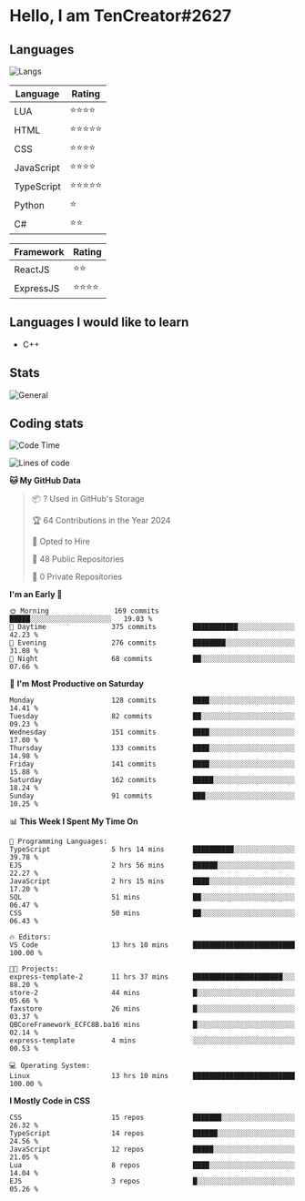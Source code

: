 # Hello, I am TenCreator#2627

## Languages
![Langs](https://github-readme-stats.vercel.app/api/top-langs/?username=tencreator&layout=compact&theme=radical)


|Language|Rating|
|--------|------|
|LUA|⭐️⭐️⭐️⭐️|
|HTML|⭐️⭐️⭐️⭐️⭐️|
|CSS|⭐️⭐️⭐️⭐️|
|JavaScript|⭐️⭐️⭐️⭐️|
|TypeScript|⭐️⭐️⭐️⭐️⭐️|
|Python|⭐️|
|C#|⭐️⭐️ |

|Framework|Rating|
|--------|------|
|ReactJS|⭐️⭐️|
|ExpressJS|⭐️⭐️⭐️⭐️|

## Languages I would like to learn
- C++

## Stats
![General](https://github-readme-stats.vercel.app/api?username=tencreator&show_icons=true&theme=radical)

## Coding stats
<!--START_SECTION:waka-->
![Code Time](http://img.shields.io/badge/Code%20Time-34%20hrs%2028%20mins-blue)

![Lines of code](https://img.shields.io/badge/From%20Hello%20World%20I%27ve%20Written-583.7%20thousand%20lines%20of%20code-blue)

**🐱 My GitHub Data** 

> 📦 ? Used in GitHub's Storage 
 > 
> 🏆 64 Contributions in the Year 2024
 > 
> 💼 Opted to Hire
 > 
> 📜 48 Public Repositories 
 > 
> 🔑 0 Private Repositories 
 > 
**I'm an Early 🐤** 

```text
🌞 Morning                169 commits         █████░░░░░░░░░░░░░░░░░░░░   19.03 % 
🌆 Daytime                375 commits         ███████████░░░░░░░░░░░░░░   42.23 % 
🌃 Evening                276 commits         ████████░░░░░░░░░░░░░░░░░   31.08 % 
🌙 Night                  68 commits          ██░░░░░░░░░░░░░░░░░░░░░░░   07.66 % 
```
📅 **I'm Most Productive on Saturday** 

```text
Monday                   128 commits         ████░░░░░░░░░░░░░░░░░░░░░   14.41 % 
Tuesday                  82 commits          ██░░░░░░░░░░░░░░░░░░░░░░░   09.23 % 
Wednesday                151 commits         ████░░░░░░░░░░░░░░░░░░░░░   17.00 % 
Thursday                 133 commits         ████░░░░░░░░░░░░░░░░░░░░░   14.98 % 
Friday                   141 commits         ████░░░░░░░░░░░░░░░░░░░░░   15.88 % 
Saturday                 162 commits         █████░░░░░░░░░░░░░░░░░░░░   18.24 % 
Sunday                   91 commits          ███░░░░░░░░░░░░░░░░░░░░░░   10.25 % 
```


📊 **This Week I Spent My Time On** 

```text
💬 Programming Languages: 
TypeScript               5 hrs 14 mins       ██████████░░░░░░░░░░░░░░░   39.78 % 
EJS                      2 hrs 56 mins       ██████░░░░░░░░░░░░░░░░░░░   22.27 % 
JavaScript               2 hrs 15 mins       ████░░░░░░░░░░░░░░░░░░░░░   17.20 % 
SQL                      51 mins             ██░░░░░░░░░░░░░░░░░░░░░░░   06.47 % 
CSS                      50 mins             ██░░░░░░░░░░░░░░░░░░░░░░░   06.43 % 

🔥 Editors: 
VS Code                  13 hrs 10 mins      █████████████████████████   100.00 % 

🐱‍💻 Projects: 
express-template-2       11 hrs 37 mins      ██████████████████████░░░   88.20 % 
store-2                  44 mins             █░░░░░░░░░░░░░░░░░░░░░░░░   05.66 % 
faxstore                 26 mins             █░░░░░░░░░░░░░░░░░░░░░░░░   03.37 % 
QBCoreFramework_ECFC8B.ba16 mins             █░░░░░░░░░░░░░░░░░░░░░░░░   02.14 % 
express-template         4 mins              ░░░░░░░░░░░░░░░░░░░░░░░░░   00.53 % 

💻 Operating System: 
Linux                    13 hrs 10 mins      █████████████████████████   100.00 % 
```

**I Mostly Code in CSS** 

```text
CSS                      15 repos            ███████░░░░░░░░░░░░░░░░░░   26.32 % 
TypeScript               14 repos            ██████░░░░░░░░░░░░░░░░░░░   24.56 % 
JavaScript               12 repos            █████░░░░░░░░░░░░░░░░░░░░   21.05 % 
Lua                      8 repos             ████░░░░░░░░░░░░░░░░░░░░░   14.04 % 
EJS                      3 repos             █░░░░░░░░░░░░░░░░░░░░░░░░   05.26 % 
```




<!--END_SECTION:waka-->
